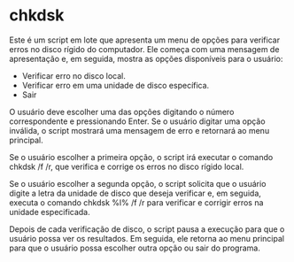 # chkdsk

Este é um script em lote que apresenta um menu de opções para verificar erros no disco rígido do computador. Ele começa com uma mensagem de apresentação e, em seguida, mostra as opções disponíveis para o usuário:

- Verificar erro no disco local.
- Verificar erro em uma unidade de disco específica.
- Sair

O usuário deve escolher uma das opções digitando o número correspondente e pressionando Enter. Se o usuário digitar uma opção inválida, o script mostrará uma mensagem de erro e retornará ao menu principal.

Se o usuário escolher a primeira opção, o script irá executar o comando chkdsk /f /r, que verifica e corrige os erros no disco rígido local.

Se o usuário escolher a segunda opção, o script solicita que o usuário digite a letra da unidade de disco que deseja verificar e, em seguida, executa o comando chkdsk %l% /f /r para verificar e corrigir erros na unidade especificada.

Depois de cada verificação de disco, o script pausa a execução para que o usuário possa ver os resultados. Em seguida, ele retorna ao menu principal para que o usuário possa escolher outra opção ou sair do programa.
